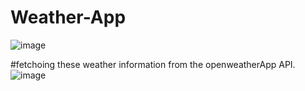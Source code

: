 # Weather-App
![image](https://user-images.githubusercontent.com/77467816/236966181-d9f5d339-1471-4dc0-b3c6-d49995532230.png)

#fetchoing these weather information from the openweatherApp API. 
![image](https://user-images.githubusercontent.com/77467816/236966720-98b17aa7-3da1-4843-9efe-77775cb47ac3.png)
